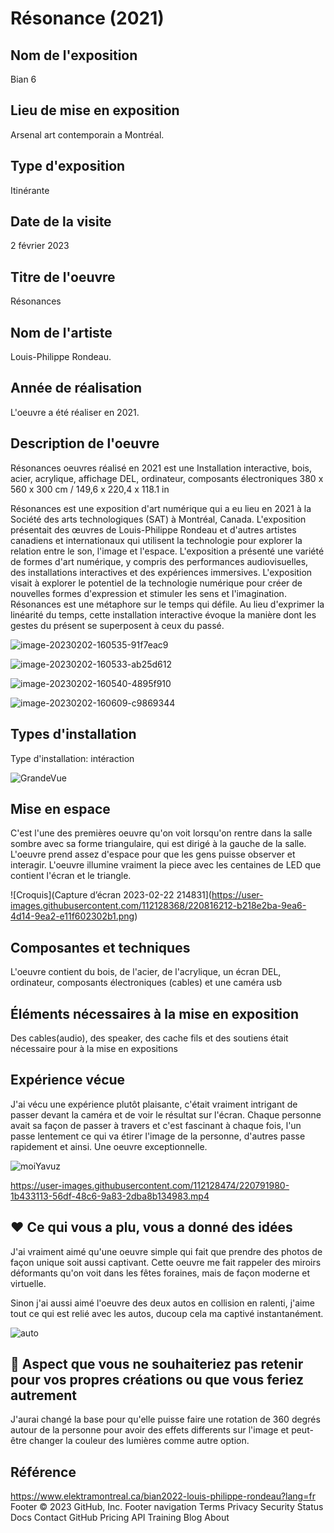 # Résonance (2021)

## Nom de l'exposition
 Bian 6

## Lieu de mise en exposition

Arsenal art contemporain a Montréal.

## Type d'exposition

Itinérante

## Date de la visite

2 février 2023

## Titre de l'oeuvre

Résonances

## Nom de l'artiste

 Louis-Philippe Rondeau.

## Année de réalisation

L'oeuvre a été réaliser en 2021.

## Description de l'oeuvre

Résonances oeuvres réalisé en 2021 est une
Installation interactive, bois, acier, acrylique, affichage DEL, ordinateur, composants électroniques
380 x 560 x 300 cm / 149,6 x 220,4 x 118.1 in

Résonances est une exposition d'art numérique qui a eu lieu en 2021 à la Société des arts technologiques (SAT) à Montréal, Canada. L'exposition présentait des œuvres de Louis-Philippe Rondeau et d'autres artistes canadiens et internationaux qui utilisent la technologie pour explorer la relation entre le son, l'image et l'espace. L'exposition a présenté une variété de formes d'art numérique, y compris des performances audiovisuelles, des installations interactives et des expériences immersives. L'exposition visait à explorer le potentiel de la technologie numérique pour créer de nouvelles formes d'expression et stimuler les sens et l'imagination. Résonances est une métaphore sur le temps qui défile. Au lieu d'exprimer la linéarité du temps, cette installation interactive évoque la manière dont les gestes du présent se superposent à ceux du passé.



![image-20230202-160535-91f7eac9](https://user-images.githubusercontent.com/112128368/220815951-17864b83-86d9-45a7-9843-50b1cdd3a7ae.jpeg)

![image-20230202-160533-ab25d612](https://user-images.githubusercontent.com/112128368/220815987-0ccc2556-d6d1-45da-8517-745c2c2f8815.jpeg)

![image-20230202-160540-4895f910](https://user-images.githubusercontent.com/112128368/220815992-35641b9e-8690-452a-a210-94f203b5d8ad.jpeg)

![image-20230202-160609-c9869344](https://user-images.githubusercontent.com/112128368/220816067-3d241a8e-5fd0-4d69-9a00-5fa58ae125d2.jpeg)


## Types d'installation

Type d'installation: intéraction

![GrandeVue](https://user-images.githubusercontent.com/112128474/220794670-b231b636-aaf3-4a58-94a3-3dd8d4d904ad.png)

## Mise en espace

C'est l'une des premières oeuvre qu'on voit lorsqu'on rentre dans la salle sombre avec sa forme triangulaire, qui est dirigé à la gauche de la salle. L'oeuvre prend assez d'espace pour que les gens puisse observer et interagir. L'oeuvre illumine vraiment la piece avec les centaines de LED que contient l'écran et le triangle. 


![Croquis](Capture d’écran 2023-02-22 214831](https://user-images.githubusercontent.com/112128368/220816212-b218e2ba-9ea6-4d14-9ea2-e11f602302b1.png)

## Composantes et techniques

L'oeuvre contient du bois, de l'acier, de l'acrylique, un écran DEL, ordinateur, composants électroniques (cables) et une caméra usb

## Éléments nécessaires à la mise en exposition

Des cables(audio), des speaker, des cache fils et des soutiens était nécessaire pour à la mise en expositions

## Expérience vécue

J'ai vécu une expérience plutôt plaisante, c'était vraiment intrigant de passer devant la caméra et de voir le résultat sur l'écran. Chaque personne avait sa façon de passer à travers et c'est fascinant à chaque fois, l'un passe lentement ce qui va étirer l'image de la personne, d'autres passe rapidement et ainsi. Une oeuvre exceptionnelle.

![moiYavuz](https://user-images.githubusercontent.com/112128474/219435617-1322e50b-aaa7-490a-96f0-58e0aeb5972a.png)

https://user-images.githubusercontent.com/112128474/220791980-1b433113-56df-48c6-9a83-2dba8b134983.mp4

## ❤️ Ce qui vous a plu, vous a donné des idées

J'ai vraiment aimé qu'une oeuvre simple qui fait que prendre des photos de façon unique soit aussi captivant. Cette oeuvre me fait rappeler des miroirs déformants qu'on voit dans les fêtes foraines, mais de façon moderne et virtuelle.

Sinon j'ai aussi aimé l'oeuvre des deux autos en collision en ralenti, j'aime tout ce qui est relié avec les autos, ducoup cela ma captivé instantanément.

![auto](https://user-images.githubusercontent.com/112128474/220798365-e3e91748-9c0a-4691-b8f8-300ee2a1703f.png)

## 🤔 Aspect que vous ne souhaiteriez pas retenir pour vos propres créations ou que vous feriez autrement

J'aurai changé la base pour qu'elle puisse faire une rotation de 360 degrés autour de la personne pour avoir des effets differents sur l'image et peut-être changer la couleur des lumières comme autre option.

## Référence

https://www.elektramontreal.ca/bian2022-louis-philippe-rondeau?lang=fr
Footer
© 2023 GitHub, Inc.
Footer navigation
Terms
Privacy
Security
Status
Docs
Contact GitHub
Pricing
API
Training
Blog
About
